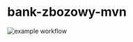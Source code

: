 # bank-zbozowy-mvn
![example workflow](https://github.com/NorbertWatroba/bank-zbozowy-mvn/actions/workflows/ci.yml/badge.svg)
